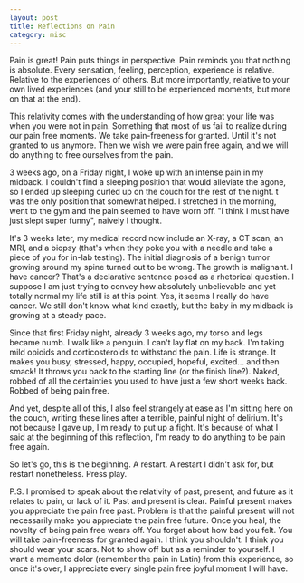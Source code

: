 ```yaml
---
layout: post
title: Reflections on Pain
category: misc
---
```


Pain is great! Pain puts things in perspective. Pain reminds you that nothing is absolute. Every sensation, feeling, perception, experience is relative. Relative to the experiences of others. But more importantly, relative to your own lived experiences (and your still to be experienced moments, but more on that at the end).

This relativity comes with the understanding of how great your life was when you were not in pain. Something that most of us fail to realize during our pain free moments. We take pain-freeness for granted. Until it's not granted to us anymore. Then we wish we were pain free again, and we will do anything to free ourselves from the pain.

3 weeks ago, on a Friday night, I woke up with an intense pain in my midback. I couldn't find a sleeping position that would alleviate the agone, so I ended up sleeping curled up on the couch for the rest of the night. t was the only position that somewhat helped. I stretched in the morning, went to the gym and the pain seemed to have worn off. "I think I must have just slept super funny", naively I thought.

It's 3 weeks later, my medical record now include an X-ray, a CT scan, an MRI, and a biopsy (that's when they poke you with a needle and take a piece of you for in-lab testing). The initial diagnosis of a benign tumor growing around my spine turned out to be wrong. The growth is malignant. I have cancer? That's a declarative sentence posed as a rhetorical question. I suppose I am just trying to convey how absolutely unbelievable and yet totally normal my life still is at this point. Yes, it seems I really do have cancer. We still don't know what kind exactly, but the baby in my midback is growing at a steady pace.

Since that first Friday night, already 3 weeks ago, my torso and legs became numb. I walk like a penguin. I can't lay flat on my back. I'm taking mild opioids and corticosteroids to withstand the pain. Life is strange. It makes you busy, stressed, happy, occupied, hopeful, excited... and then smack! It throws you back to the starting line (or the finish line?). Naked, robbed of all the certainties you used to have just a few short weeks back. Robbed of being pain free.

And yet, despite all of this, I also feel strangely at ease as I'm sitting here on the couch, writing these lines after a terrible, painful night of delirium. It's not because I gave up, I'm ready to put up a fight. It's because of what I said at the beginning of this reflection, I'm ready to do anything to be pain free again.

So let's go, this is the beginning. A restart. A restart I didn't ask for, but restart nonetheless. Press play.

P.S.
I promised to speak about the relativity of past, present, and future as it relates to pain, or lack of it. Past and present is clear. Painful present makes you appreciate the pain free past. Problem is that the painful present will not necessarily make you appreciate the pain free future. Once you heal, the novelty of being pain free wears off. You forget about how bad you felt. You will take pain-freeness for granted again. I think you shouldn't. I think you should wear your scars. Not to show off but as a reminder to yourself. I want a memento dolor (remember the pain in Latin) from this experience, so once it's over, I appreciate every single pain free joyful moment I will have.